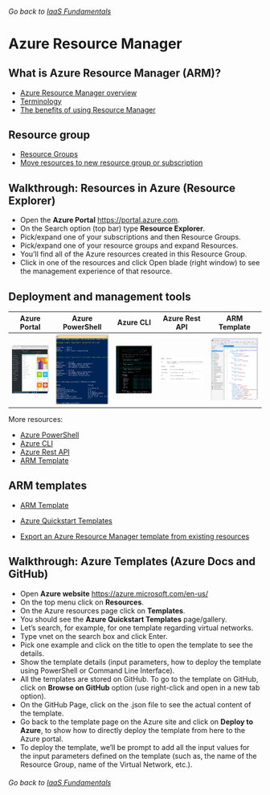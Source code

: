 ###### Go back to [IaaS Fundamentals](iaas-fundamentals.md#resources)

# Azure Resource Manager

## What is Azure Resource Manager (ARM)?

* [Azure Resource Manager overview](https://docs.microsoft.com/en-us/azure/azure-resource-manager/resource-group-overview) 
* [Terminology](https://docs.microsoft.com/en-us/azure/azure-resource-manager/resource-group-overview#terminology)
* [The benefits of using Resource Manager](https://docs.microsoft.com/en-us/azure/azure-resource-manager/resource-group-overview#the-benefits-of-using-resource-manager)


## Resource group

* [Resource Groups](https://docs.microsoft.com/en-us/azure/azure-resource-manager/resource-group-overview#resource-groups) 
* [Move resources to new resource group or subscription](https://docs.microsoft.com/en-us/azure/azure-resource-manager/resource-group-move-resources)


## Walkthrough: Resources in Azure (Resource Explorer)

* Open the **Azure Portal** https://portal.azure.com.
* On the Search option (top bar) type **Resource Explorer**.
* Pick/expand one of your subscriptions and then Resource Groups.
* Pick/expand one of your resource groups and expand Resources.
* You’ll find all of the Azure resources created in this Resource Group.
* Click in one of the resources and click Open blade (right window) to see the management experience of that resource.



## Deployment and management tools

| Azure Portal  | Azure PowerShell | Azure CLI  | Azure Rest API | ARM Template |
| ------------- | ------------- | ------------- |------------- | ------------- |
| ![alt text](media/azure-portal.png "Azure Portal") | ![alt text](media/azure-powershell.png "Azure Portal") | ![alt text](media/azure-cli.png "Azure Portal") | ![alt text](media/azure-restapi.png "Azure Portal") | ![alt text](media/arm-templates.png "Azure Portal") |

More resources:
* [Azure PowerShell](https://docs.microsoft.com/en-us/powershell/azure)
* [Azure CLI](https://docs.microsoft.com/en-us/cli/azure/overview)
* [Azure Rest API](https://docs.microsoft.com/en-us/rest/api/)
* [ARM Template](https://docs.microsoft.com/en-us/azure/azure-resource-manager/resource-group-overview#template-deployment)


## ARM templates

* [ARM Template](https://docs.microsoft.com/en-us/azure/azure-resource-manager/resource-group-overview#template-deployment)

* [Azure Quickstart Templates](https://azure.microsoft.com/en-us/resources/templates/)

* [Export an Azure Resource Manager template from existing resources](https://docs.microsoft.com/en-us/azure/azure-resource-manager/resource-manager-export-template)



## Walkthrough: Azure Templates (Azure Docs and GitHub)

* Open **Azure website** https://azure.microsoft.com/en-us/ 
* On the top menu click on **Resources**.
* On the Azure resources page click on **Templates**.
* You should see the **Azure Quickstart Templates** page/gallery.
* Let’s search, for example, for one template regarding virtual networks.
* Type vnet on the search box and click Enter.
* Pick one example and click on the title to open the template to see the details.
* Show the template details (input parameters, how to deploy the template using PowerShell or Command Line Interface).
* All the templates are stored on GitHub. To go to the template on GitHub, click on **Browse on GitHub** option (use right-click and open in a new tab option).
* On the GitHub Page, click on the .json file to see the actual content of the template.
* Go back to the template page on the Azure site and click on **Deploy to Azure**, to show how to directly deploy the template from here to the Azure portal.
* To deploy the template, we’ll be prompt to add all the input values for the input parameters defined on the template (such as, the name of the Resource Group, name of the Virtual Network, etc.).



###### Go back to [IaaS Fundamentals](iaas-fundamentals.md#resources)